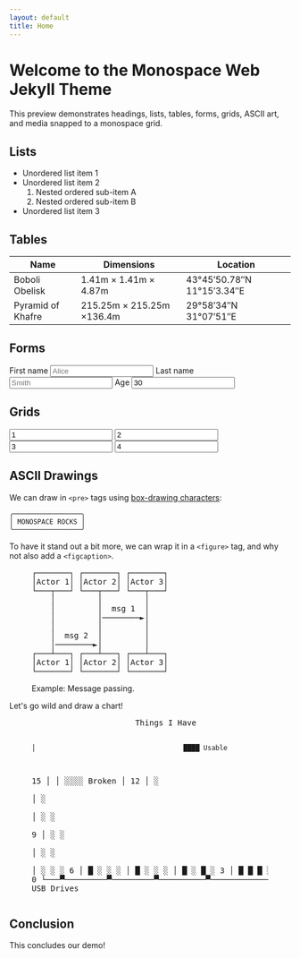 ```yaml
---
layout: default
title: Home
---
```


# Welcome to the Monospace Web Jekyll Theme

This preview demonstrates headings, lists, tables, forms, grids, ASCII art, and media snapped to a monospace grid.

## Lists

- Unordered list item 1
- Unordered list item 2
  1. Nested ordered sub-item A
  2. Nested ordered sub-item B
- Unordered list item 3

## Tables

| Name              | Dimensions                | Location                   |
| ----------------- | ------------------------- | -------------------------- |
| Boboli Obelisk    | 1.41m × 1.41m × 4.87m     | 43°45′50.78″N 11°15′3.34″E |
| Pyramid of Khafre | 215.25m × 215.25m ×136.4m | 29°58′34″N 31°07′51″E      |

## Forms

<form class="grid">
  <label>First name <input type="text" placeholder="Alice" /></label>
  <label>Last name  <input type="text" placeholder="Smith" /></label>
  <label>Age        <input type="number" value="30" /></label>
</form>

## Grids

<div class="grid">
  <input readonly value="1" />
  <input readonly value="2" />
  <input readonly value="3" />
  <input readonly value="4" />
</div>

## ASCII Drawings

We can draw in `<pre>` tags using [box-drawing characters](https://en.wikipedia.org/wiki/Box-drawing_characters):

```
╭─────────────────╮
│ MONOSPACE ROCKS │
╰─────────────────╯
```

To have it stand out a bit more, we can wrap it in a `<figure>` tag, and why not also add a `<figcaption>`.

<figure>
<pre>
┌───────┐ ┌───────┐ ┌───────┐
│Actor 1│ │Actor 2│ │Actor 3│
└───┬───┘ └───┬───┘ └───┬───┘
    │         │         │    
    │         │  msg 1  │    
    │         │────────►│    
    │         │         │    
    │  msg 2  │         │    
    │────────►│         │    
┌───┴───┐ ┌───┴───┐ ┌───┴───┐
│Actor 1│ │Actor 2│ │Actor 3│
└───────┘ └───────┘ └───────┘</pre>
<figcaption>Example: Message passing.</figcaption>
</figure>

Let's go wild and draw a chart!

<figure><pre>
                      Things I Have
                                              
    │                                     ████ Usable
15  │
    │                                     ░░░░ Broken
    │
12  │             ░            
    │             ░            
    │   ░         ░              
 9  │   ░         ░              
    │   ░         ░              
    │   ░         ░                    ░
 6  │   █         ░         ░          ░
    │   █         ░         ░          ░
    │   █         ░         █          ░
 3  │   █         █         █          ░
    │   █         █         █          ░
    │   █         █         █          ░
 0  └───▀─────────▀─────────▀──────────▀─────────────
      Socks     Jeans     Shirts   USB Drives
</pre></figure>

## Conclusion

This concludes our demo!

